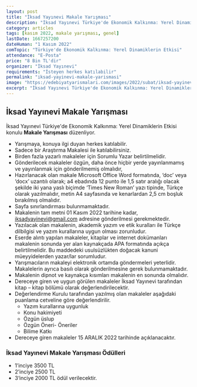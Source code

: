 ```yaml
---
layout: post
title: "İksad Yayınevi Makale Yarışması"
description: "İksad Yayınevi Türkiye'de Ekonomik Kalkınma: Yerel Dinamiklerin Etkisi konulu Makale Yarışması düzenliyor."
category: articles
tags: [kasım 2022, makale yarışması, genel]
lastDate: 1667257200
dateHuman: "1 Kasım 2022"
comTopic: "Türkiye'de Ekonomik Kalkınma: Yerel Dinamiklerin Etkisi"
attendance: "E-Posta"
price: "8 Bin TL'dir"
organizer: "İksad Yayınevi"
requirements: "İsteyen herkes katılabilir"
permalink: "iksad-yayinevi-makale-yarismasi"
image: "https://edebiyatyarismalari.com/images/2022/subat/iksad-yayinevi-makale-yarismasi.jpg"
excerpt: "İksad Yayınevi Türkiye'de Ekonomik Kalkınma: Yerel Dinamiklerin Etkisi konulu Makale Yarışması düzenliyor."
---
```


## İksad Yayınevi Makale Yarışması
İksad Yayınevi Türkiye'de Ekonomik Kalkınma: Yerel Dinamiklerin Etkisi konulu **Makale Yarışması** düzenliyor.  

- Yarışmaya, konuya ilgi duyan herkes katılabilir. 
- Sadece bir Araştırma Makalesi ile katılabilirsiniz.
- Birden fazla yazarlı makaleler için Sorumlu Yazar belirtilmelidir.
- Gönderilecek makaleler özgün, daha önce hiçbir yerde yayınlanmamış ve yayınlanmak için gönderilmemiş olmalıdır,
- Hazırlanacak olan makale Microsoft Office Word formatında, ‘doc’ veya ‘docx’ uzantılı olarak; a4 ebadında 12 punto ile 1,5 satır aralığı olacak şekilde iki yana yaslı biçimde ‘Times New Roman’ yazı tipinde, Türkçe olarak yazılmalıdır, metin A4 sayfasında ve kenarlardan 2,5 cm boşluk bırakılmış olmalıdır.
- Sayfa sınırlandırması bulunmamaktadır.
- Makalenin tam metni 01 Kasım 2022 tarihine kadar, iksadyayinevi@gmail.com adresine gönderilmesi gerekmektedir. 
- Yazılacak olan makalenin, akademik yazım ve etik kuralları ile Türkçe dilbilgisi ve yazım kurallarına uygun olması zorunludur.
- Eserde alıntı yapılan makaleler, kitaplar ve internet dokümanları makalenin sonunda yer alan kaynakçada APA formatında açıkça belirtilmelidir. Bu maddedeki usulsüzlükten doğacak kanuni müeyyidelerden yazar/lar sorumludur.
- Yarışmacıların makaleyi elektronik ortamda göndermeleri yeterlidir. Makalelerin ayrıca basılı olarak gönderilmesine gerek bulunmamaktadır.
- Makalenin dipnot ve kaynakça kısımları makalenin en sonunda olmalıdır.
- Dereceye giren ve uygun görülen makaleler İksad Yayınevi tarafından kitap – kitap bölümü olarak değerlendirilecektir.
- Değerlendirme Kurulu tarafından yazılmış olan makaleler aşağıdaki puanlama cetveline göre değerlendirilir. 
    - Yazım kurallarına uygunluk 
    - Konu hakimiyeti 
    - Özgün üslup 
    - Özgün Öneri- Öneriler
    - Bilime Katkı
-  Dereceye giren makaleler 15 ARALIK 2022 tarihinde açıklanacaktır.

### İksad Yayınevi Makale Yarışması Ödülleri
- 1’inciye 3500 TL 
- 2’inciye 2500 TL
- 3‘inciye 2000 TL ödül verilecektir. 
